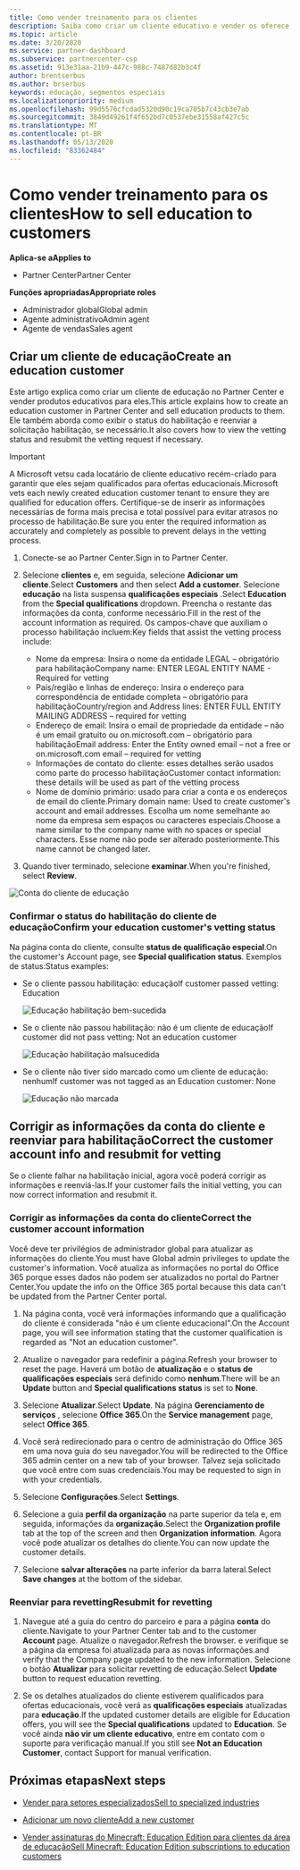 ```yaml
---
title: Como vender treinamento para os clientes
description: Saiba como criar um cliente educativo e vender os oferece no Partner Center.
ms.topic: article
ms.date: 3/20/2020
ms.service: partner-dashboard
ms.subservice: partnercenter-csp
ms.assetid: 913e31aa-21b9-447c-988c-7487d82b3c4f
author: brentserbus
ms.author: brserbus
keywords: educação, segmentos especiais
ms.localizationpriority: medium
ms.openlocfilehash: 99d5576cfcdad5320d90c19ca705b7c43cb3e7ab
ms.sourcegitcommit: 3849d49261f4f652bd7c0537ebe31558af427c5c
ms.translationtype: MT
ms.contentlocale: pt-BR
ms.lasthandoff: 05/13/2020
ms.locfileid: "83362484"
---
```

# <a name="how-to-sell-education-to-customers"></a><span data-ttu-id="195a1-104">Como vender treinamento para os clientes</span><span class="sxs-lookup"><span data-stu-id="195a1-104">How to sell education to customers</span></span>

<span data-ttu-id="195a1-105">**Aplica-se a**</span><span class="sxs-lookup"><span data-stu-id="195a1-105">**Applies to**</span></span>

- <span data-ttu-id="195a1-106">Partner Center</span><span class="sxs-lookup"><span data-stu-id="195a1-106">Partner Center</span></span>

<span data-ttu-id="195a1-107">**Funções apropriadas**</span><span class="sxs-lookup"><span data-stu-id="195a1-107">**Appropriate roles**</span></span>

- <span data-ttu-id="195a1-108">Administrador global</span><span class="sxs-lookup"><span data-stu-id="195a1-108">Global admin</span></span>
- <span data-ttu-id="195a1-109">Agente administrativo</span><span class="sxs-lookup"><span data-stu-id="195a1-109">Admin agent</span></span>
- <span data-ttu-id="195a1-110">Agente de vendas</span><span class="sxs-lookup"><span data-stu-id="195a1-110">Sales agent</span></span>

## <a name="create-an-education-customer"></a><span data-ttu-id="195a1-111">Criar um cliente de educação</span><span class="sxs-lookup"><span data-stu-id="195a1-111">Create an education customer</span></span>

<span data-ttu-id="195a1-112">Este artigo explica como criar um cliente de educação no Partner Center e vender produtos educativos para eles.</span><span class="sxs-lookup"><span data-stu-id="195a1-112">This article explains how to create an education customer in Partner Center and sell education products to them.</span></span> <span data-ttu-id="195a1-113">Ele também aborda como exibir o status do habilitação e reenviar a solicitação habilitação, se necessário.</span><span class="sxs-lookup"><span data-stu-id="195a1-113">It also covers how to view the vetting status and resubmit the vetting request if necessary.</span></span>

> [!IMPORTANT]
> <span data-ttu-id="195a1-114">A Microsoft vetsu cada locatário de cliente educativo recém-criado para garantir que eles sejam qualificados para ofertas educacionais.</span><span class="sxs-lookup"><span data-stu-id="195a1-114">Microsoft vets each newly created education customer tenant to ensure they are qualified for education offers.</span></span>  <span data-ttu-id="195a1-115">Certifique-se de inserir as informações necessárias de forma mais precisa e total possível para evitar atrasos no processo de habilitação.</span><span class="sxs-lookup"><span data-stu-id="195a1-115">Be sure you enter the required information as accurately and completely as possible to prevent delays in the vetting process.</span></span>

1. <span data-ttu-id="195a1-116">Conecte-se ao Partner Center.</span><span class="sxs-lookup"><span data-stu-id="195a1-116">Sign in to Partner Center.</span></span>
2. <span data-ttu-id="195a1-117">Selecione **clientes** e, em seguida, selecione **Adicionar um cliente**.</span><span class="sxs-lookup"><span data-stu-id="195a1-117">Select **Customers** and then select **Add a customer**.</span></span> <span data-ttu-id="195a1-118">Selecione **educação** na lista suspensa **qualificações especiais** .</span><span class="sxs-lookup"><span data-stu-id="195a1-118">Select **Education** from the **Special qualifications** dropdown.</span></span>  <span data-ttu-id="195a1-119">Preencha o restante das informações da conta, conforme necessário.</span><span class="sxs-lookup"><span data-stu-id="195a1-119">Fill in the rest of the account information as required.</span></span>  <span data-ttu-id="195a1-120">Os campos-chave que auxiliam o processo habilitação incluem:</span><span class="sxs-lookup"><span data-stu-id="195a1-120">Key fields that assist the vetting process include:</span></span>

   - <span data-ttu-id="195a1-121">Nome da empresa: Insira o nome da entidade LEGAL – obrigatório para habilitação</span><span class="sxs-lookup"><span data-stu-id="195a1-121">Company name: ENTER LEGAL ENTITY NAME - Required for vetting</span></span>
   - <span data-ttu-id="195a1-122">País/região e linhas de endereço: Insira o endereço para correspondência de entidade completa – obrigatório para habilitação</span><span class="sxs-lookup"><span data-stu-id="195a1-122">Country/region and Address lines: ENTER FULL ENTITY MAILING ADDRESS – required for vetting</span></span>
   - <span data-ttu-id="195a1-123">Endereço de email: Insira o email de propriedade da entidade – não é um email gratuito ou on.microsoft.com – obrigatório para habilitação</span><span class="sxs-lookup"><span data-stu-id="195a1-123">Email address:  Enter the Entity owned email – not a free or on.microsoft.com email – required for vetting</span></span>
   - <span data-ttu-id="195a1-124">Informações de contato do cliente: esses detalhes serão usados como parte do processo habilitação</span><span class="sxs-lookup"><span data-stu-id="195a1-124">Customer contact information: these details will be used as part of the vetting process</span></span>
   - <span data-ttu-id="195a1-125">Nome de domínio primário: usado para criar a conta e os endereços de email do cliente.</span><span class="sxs-lookup"><span data-stu-id="195a1-125">Primary domain name:  Used to create customer's account and email addresses.</span></span>  <span data-ttu-id="195a1-126">Escolha um nome semelhante ao nome da empresa sem espaços ou caracteres especiais.</span><span class="sxs-lookup"><span data-stu-id="195a1-126">Choose a name similar to the company name with no spaces or special characters.</span></span>  <span data-ttu-id="195a1-127">Esse nome não pode ser alterado posteriormente.</span><span class="sxs-lookup"><span data-stu-id="195a1-127">This name cannot be changed later.</span></span>

3. <span data-ttu-id="195a1-128">Quando tiver terminado, selecione **examinar**.</span><span class="sxs-lookup"><span data-stu-id="195a1-128">When you're finished, select **Review**.</span></span>

![Conta do cliente de educação](images/eduaccountinfo.png)

### <a name="confirm-your-education-customers-vetting-status"></a><span data-ttu-id="195a1-130">Confirmar o status do habilitação do cliente de educação</span><span class="sxs-lookup"><span data-stu-id="195a1-130">Confirm your education customer's vetting status</span></span>

<span data-ttu-id="195a1-131">Na página conta do cliente, consulte **status de qualificação especial**.</span><span class="sxs-lookup"><span data-stu-id="195a1-131">On the customer's Account page, see **Special qualification status**.</span></span>
<span data-ttu-id="195a1-132">Exemplos de status:</span><span class="sxs-lookup"><span data-stu-id="195a1-132">Status examples:</span></span>

- <span data-ttu-id="195a1-133">Se o cliente passou habilitação: educação</span><span class="sxs-lookup"><span data-stu-id="195a1-133">If customer passed vetting:  Education</span></span>

   ![Educação habilitação bem-sucedida](images/edupassedvetting.png)

- <span data-ttu-id="195a1-135">Se o cliente não passou habilitação: não é um cliente de educação</span><span class="sxs-lookup"><span data-stu-id="195a1-135">If customer did not pass vetting:  Not an education customer</span></span>

   ![Educação habilitação malsucedida](images/edudidnotpassvetting.PNG)

- <span data-ttu-id="195a1-137">Se o cliente não tiver sido marcado como um cliente de educação: nenhum</span><span class="sxs-lookup"><span data-stu-id="195a1-137">If customer was not tagged as an Education customer:  None</span></span>

   ![Educação não marcada](images/edunottagged.PNG)

## <a name="correct-the-customer-account-info-and-resubmit-for-vetting"></a><span data-ttu-id="195a1-139">Corrigir as informações da conta do cliente e reenviar para habilitação</span><span class="sxs-lookup"><span data-stu-id="195a1-139">Correct the customer account info and resubmit for vetting</span></span>  

<span data-ttu-id="195a1-140">Se o cliente falhar na habilitação inicial, agora você poderá corrigir as informações e reenviá-las.</span><span class="sxs-lookup"><span data-stu-id="195a1-140">If your customer fails the initial vetting, you can now correct information and resubmit it.</span></span>

### <a name="correct-the-customer-account-information"></a><span data-ttu-id="195a1-141">Corrigir as informações da conta do cliente</span><span class="sxs-lookup"><span data-stu-id="195a1-141">Correct the customer account information</span></span>

<span data-ttu-id="195a1-142">Você deve ter privilégios de administrador global para atualizar as informações do cliente.</span><span class="sxs-lookup"><span data-stu-id="195a1-142">You must have Global admin privileges to update the customer's information.</span></span> <span data-ttu-id="195a1-143">Você atualiza as informações no portal do Office 365 porque esses dados não podem ser atualizados no portal do Partner Center.</span><span class="sxs-lookup"><span data-stu-id="195a1-143">You update the info on the Office 365 portal because this data can't be updated from the Partner Center portal.</span></span>

1. <span data-ttu-id="195a1-144">Na página conta, você verá informações informando que a qualificação do cliente é considerada "não é um cliente educacional".</span><span class="sxs-lookup"><span data-stu-id="195a1-144">On the Account page, you will see information stating that the customer qualification is regarded as "Not an education customer".</span></span>

2. <span data-ttu-id="195a1-145">Atualize o navegador para redefinir a página.</span><span class="sxs-lookup"><span data-stu-id="195a1-145">Refresh your browser to reset the page.</span></span> <span data-ttu-id="195a1-146">Haverá um botão de **atualização** e o **status de qualificações especiais** será definido como **nenhum**.</span><span class="sxs-lookup"><span data-stu-id="195a1-146">There will be an **Update** button and **Special qualifications status** is set to **None**.</span></span>

3. <span data-ttu-id="195a1-147">Selecione **Atualizar**.</span><span class="sxs-lookup"><span data-stu-id="195a1-147">Select **Update**.</span></span> <span data-ttu-id="195a1-148">Na página **Gerenciamento de serviços** , selecione **Office 365**.</span><span class="sxs-lookup"><span data-stu-id="195a1-148">On the **Service management** page, select **Office 365**.</span></span>

4. <span data-ttu-id="195a1-149">Você será redirecionado para o centro de administração do Office 365 em uma nova guia do seu navegador.</span><span class="sxs-lookup"><span data-stu-id="195a1-149">You will be redirected to the Office 365 admin center on a new tab of your browser.</span></span> <span data-ttu-id="195a1-150">Talvez seja solicitado que você entre com suas credenciais.</span><span class="sxs-lookup"><span data-stu-id="195a1-150">You may be requested to sign in with your credentials.</span></span>

5. <span data-ttu-id="195a1-151">Selecione **Configurações**.</span><span class="sxs-lookup"><span data-stu-id="195a1-151">Select **Settings**.</span></span>

6. <span data-ttu-id="195a1-152">Selecione a guia **perfil da organização** na parte superior da tela e, em seguida, informações da **organização**.</span><span class="sxs-lookup"><span data-stu-id="195a1-152">Select the **Organization profile** tab at the top of the screen and then **Organization information**.</span></span> <span data-ttu-id="195a1-153">Agora você pode atualizar os detalhes do cliente.</span><span class="sxs-lookup"><span data-stu-id="195a1-153">You can now update the customer details.</span></span>

7. <span data-ttu-id="195a1-154">Selecione **salvar alterações** na parte inferior da barra lateral.</span><span class="sxs-lookup"><span data-stu-id="195a1-154">Select **Save changes** at the bottom of the sidebar.</span></span>  

### <a name="resubmit-for-revetting"></a><span data-ttu-id="195a1-155">Reenviar para revetting</span><span class="sxs-lookup"><span data-stu-id="195a1-155">Resubmit for revetting</span></span>

1. <span data-ttu-id="195a1-156">Navegue até a guia do centro do parceiro e para a página **conta** do cliente.</span><span class="sxs-lookup"><span data-stu-id="195a1-156">Navigate to your Partner Center tab and to the customer **Account** page.</span></span> <span data-ttu-id="195a1-157">Atualize o navegador.</span><span class="sxs-lookup"><span data-stu-id="195a1-157">Refresh the browser.</span></span> <span data-ttu-id="195a1-158">e verifique se a página da empresa foi atualizada para as novas informações.</span><span class="sxs-lookup"><span data-stu-id="195a1-158">and verify that the Company page updated to the new information.</span></span> <span data-ttu-id="195a1-159">Selecione o botão **Atualizar** para solicitar revetting de educação.</span><span class="sxs-lookup"><span data-stu-id="195a1-159">Select **Update** button to request education revetting.</span></span>

2. <span data-ttu-id="195a1-160">Se os detalhes atualizados do cliente estiverem qualificados para ofertas educacionais, você verá as **qualificações especiais** atualizadas para **educação**.</span><span class="sxs-lookup"><span data-stu-id="195a1-160">If the updated customer details are eligible for Education offers, you will see the **Special qualifications** updated to **Education**.</span></span> <span data-ttu-id="195a1-161">Se você ainda **não vir um cliente educativo**, entre em contato com o suporte para verificação manual.</span><span class="sxs-lookup"><span data-stu-id="195a1-161">If you still see **Not an Education Customer**, contact Support for manual verification.</span></span>

## <a name="next-steps"></a><span data-ttu-id="195a1-162">Próximas etapas</span><span class="sxs-lookup"><span data-stu-id="195a1-162">Next steps</span></span>

- [<span data-ttu-id="195a1-163">Vender para setores especializados</span><span class="sxs-lookup"><span data-stu-id="195a1-163">Sell to specialized industries</span></span>](get-special-pricing-for-offers.md)

- [<span data-ttu-id="195a1-164">Adicionar um novo cliente</span><span class="sxs-lookup"><span data-stu-id="195a1-164">Add a new customer</span></span>](add-a-new-customer.md)

- [<span data-ttu-id="195a1-165">Vender assinaturas do Minecraft: Education Edition para clientes da área de educação</span><span class="sxs-lookup"><span data-stu-id="195a1-165">Sell Minecraft: Education Edition subscriptions to education customers</span></span>](minecraft-subscriptions.md)
